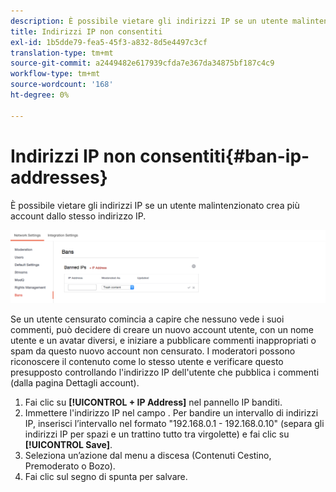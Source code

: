 ```yaml
---
description: È possibile vietare gli indirizzi IP se un utente malintenzionato crea più account dallo stesso indirizzo IP.
title: Indirizzi IP non consentiti
exl-id: 1b5dde79-fea5-45f3-a832-8d5e4497c3cf
translation-type: tm+mt
source-git-commit: a2449482e617939cfda7e367da34875bf187c4c9
workflow-type: tm+mt
source-wordcount: '168'
ht-degree: 0%

---
```


# Indirizzi IP non consentiti{#ban-ip-addresses}

È possibile vietare gli indirizzi IP se un utente malintenzionato crea più account dallo stesso indirizzo IP.

![](assets/Bans-1024x239.png)

Se un utente censurato comincia a capire che nessuno vede i suoi commenti, può decidere di creare un nuovo account utente, con un nome utente e un avatar diversi, e iniziare a pubblicare commenti inappropriati o spam da questo nuovo account non censurato. I moderatori possono riconoscere il contenuto come lo stesso utente e verificare questo presupposto controllando l&#39;indirizzo IP dell&#39;utente che pubblica i commenti (dalla pagina Dettagli account).

1. Fai clic su **[!UICONTROL + IP Address]** nel pannello IP banditi.
1. Immettere l&#39;indirizzo IP nel campo . Per bandire un intervallo di indirizzi IP, inserisci l’intervallo nel formato &quot;192.168.0.1 - 192.168.0.10&quot; (separa gli indirizzi IP per spazi e un trattino tutto tra virgolette) e fai clic su **[!UICONTROL Save]**.
1. Seleziona un’azione dal menu a discesa (Contenuti Cestino, Premoderato o Bozo).
1. Fai clic sul segno di spunta per salvare.

